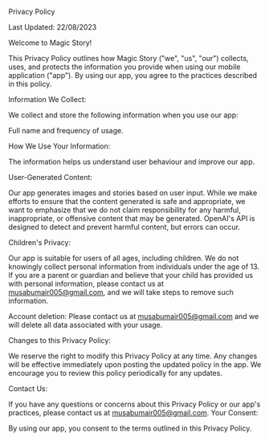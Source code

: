 Privacy Policy

Last Updated: 22/08/2023

Welcome to Magic Story!

This Privacy Policy outlines how Magic Story ("we", "us", "our") collects, uses, and protects the information you provide when using our mobile application ("app"). By using our app, you agree to the practices described in this policy.

Information We Collect:

We collect and store the following information when you use our app:

Full name and frequency of usage. 

How We Use Your Information:

The information helps us understand user behaviour and improve our app.

User-Generated Content:

Our app generates images and stories based on user input. While we make efforts to ensure that the content generated is safe and appropriate, we want to emphasize that we do not claim responsibility for any harmful, inappropriate, or offensive content that may be generated. OpenAI's API is designed to detect and prevent harmful content, but errors can occur.

Children's Privacy:

Our app is suitable for users of all ages, including children. We do not knowingly collect personal information from individuals under the age of 13. If you are a parent or guardian and believe that your child has provided us with personal information, please contact us at musabumair005@gmail.com, and we will take steps to remove such information.

Account deletion:
Please contact us at musabumair005@gmail.com and we will delete all data associated with your usage.

Changes to this Privacy Policy:

We reserve the right to modify this Privacy Policy at any time. Any changes will be effective immediately upon posting the updated policy in the app. We encourage you to review this policy periodically for any updates.

Contact Us:

If you have any questions or concerns about this Privacy Policy or our app's practices, please contact us at musabumair005@gmail.com.
Your Consent:

By using our app, you consent to the terms outlined in this Privacy Policy.
